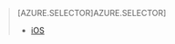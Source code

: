 > [AZURE.SELECTOR]AZURE.SELECTOR]
> 
> * [iOS](../articles/app-service-mobile-ios-push-notifications-to-users.md)
> 
> 
